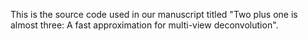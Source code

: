 This is the source code used in our manuscript titled "Two plus one is almost three: A fast approximation for multi-view deconvolution". 
